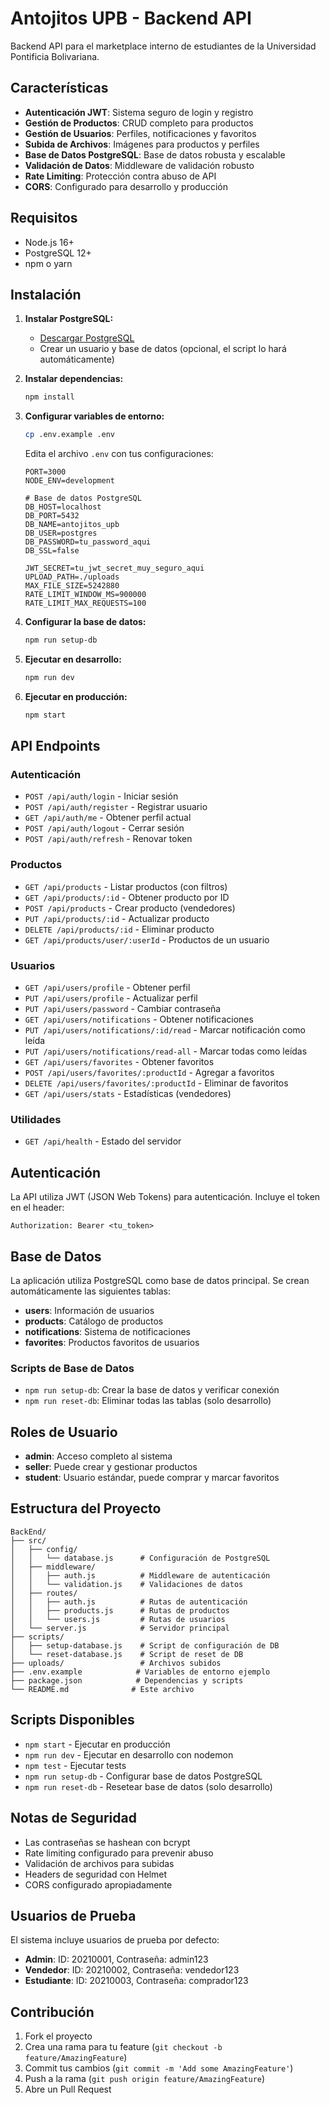# Antojitos UPB - Backend API

Backend API para el marketplace interno de estudiantes de la Universidad Pontificia Bolivariana.

## Características

- **Autenticación JWT**: Sistema seguro de login y registro
- **Gestión de Productos**: CRUD completo para productos
- **Gestión de Usuarios**: Perfiles, notificaciones y favoritos
- **Subida de Archivos**: Imágenes para productos y perfiles
- **Base de Datos PostgreSQL**: Base de datos robusta y escalable
- **Validación de Datos**: Middleware de validación robusto
- **Rate Limiting**: Protección contra abuso de API
- **CORS**: Configurado para desarrollo y producción

## Requisitos

- Node.js 16+ 
- PostgreSQL 12+
- npm o yarn

## Instalación

1. **Instalar PostgreSQL:**
   - [Descargar PostgreSQL](https://www.postgresql.org/download/)
   - Crear un usuario y base de datos (opcional, el script lo hará automáticamente)

2. **Instalar dependencias:**
   ```bash
   npm install
   ```

3. **Configurar variables de entorno:**
   ```bash
   cp .env.example .env
   ```
   
   Edita el archivo `.env` con tus configuraciones:
   ```env
   PORT=3000
   NODE_ENV=development
   
   # Base de datos PostgreSQL
   DB_HOST=localhost
   DB_PORT=5432
   DB_NAME=antojitos_upb
   DB_USER=postgres
   DB_PASSWORD=tu_password_aqui
   DB_SSL=false
   
   JWT_SECRET=tu_jwt_secret_muy_seguro_aqui
   UPLOAD_PATH=./uploads
   MAX_FILE_SIZE=5242880
   RATE_LIMIT_WINDOW_MS=900000
   RATE_LIMIT_MAX_REQUESTS=100
   ```

4. **Configurar la base de datos:**
   ```bash
   npm run setup-db
   ```

5. **Ejecutar en desarrollo:**
   ```bash
   npm run dev
   ```

6. **Ejecutar en producción:**
   ```bash
   npm start
   ```

## API Endpoints

### Autenticación
- `POST /api/auth/login` - Iniciar sesión
- `POST /api/auth/register` - Registrar usuario
- `GET /api/auth/me` - Obtener perfil actual
- `POST /api/auth/logout` - Cerrar sesión
- `POST /api/auth/refresh` - Renovar token

### Productos
- `GET /api/products` - Listar productos (con filtros)
- `GET /api/products/:id` - Obtener producto por ID
- `POST /api/products` - Crear producto (vendedores)
- `PUT /api/products/:id` - Actualizar producto
- `DELETE /api/products/:id` - Eliminar producto
- `GET /api/products/user/:userId` - Productos de un usuario

### Usuarios
- `GET /api/users/profile` - Obtener perfil
- `PUT /api/users/profile` - Actualizar perfil
- `PUT /api/users/password` - Cambiar contraseña
- `GET /api/users/notifications` - Obtener notificaciones
- `PUT /api/users/notifications/:id/read` - Marcar notificación como leída
- `PUT /api/users/notifications/read-all` - Marcar todas como leídas
- `GET /api/users/favorites` - Obtener favoritos
- `POST /api/users/favorites/:productId` - Agregar a favoritos
- `DELETE /api/users/favorites/:productId` - Eliminar de favoritos
- `GET /api/users/stats` - Estadísticas (vendedores)

### Utilidades
- `GET /api/health` - Estado del servidor

## Autenticación

La API utiliza JWT (JSON Web Tokens) para autenticación. Incluye el token en el header:

```
Authorization: Bearer <tu_token>
```

## Base de Datos

La aplicación utiliza PostgreSQL como base de datos principal. Se crean automáticamente las siguientes tablas:

- **users**: Información de usuarios
- **products**: Catálogo de productos
- **notifications**: Sistema de notificaciones
- **favorites**: Productos favoritos de usuarios

### Scripts de Base de Datos

- `npm run setup-db`: Crear la base de datos y verificar conexión
- `npm run reset-db`: Eliminar todas las tablas (solo desarrollo)

## Roles de Usuario

- **admin**: Acceso completo al sistema
- **seller**: Puede crear y gestionar productos
- **student**: Usuario estándar, puede comprar y marcar favoritos

## Estructura del Proyecto

```
BackEnd/
├── src/
│   ├── config/
│   │   └── database.js      # Configuración de PostgreSQL
│   ├── middleware/
│   │   ├── auth.js          # Middleware de autenticación
│   │   └── validation.js    # Validaciones de datos
│   ├── routes/
│   │   ├── auth.js          # Rutas de autenticación
│   │   ├── products.js      # Rutas de productos
│   │   └── users.js         # Rutas de usuarios
│   └── server.js            # Servidor principal
├── scripts/
│   ├── setup-database.js    # Script de configuración de DB
│   └── reset-database.js    # Script de reset de DB
├── uploads/                 # Archivos subidos
├── .env.example            # Variables de entorno ejemplo
├── package.json            # Dependencias y scripts
└── README.md              # Este archivo
```

## Scripts Disponibles

- `npm start` - Ejecutar en producción
- `npm run dev` - Ejecutar en desarrollo con nodemon
- `npm test` - Ejecutar tests
- `npm run setup-db` - Configurar base de datos PostgreSQL
- `npm run reset-db` - Resetear base de datos (solo desarrollo)

## Notas de Seguridad

- Las contraseñas se hashean con bcrypt
- Rate limiting configurado para prevenir abuso
- Validación de archivos para subidas
- Headers de seguridad con Helmet
- CORS configurado apropiadamente

## Usuarios de Prueba

El sistema incluye usuarios de prueba por defecto:

- **Admin**: ID: 20210001, Contraseña: admin123
- **Vendedor**: ID: 20210002, Contraseña: vendedor123  
- **Estudiante**: ID: 20210003, Contraseña: comprador123

## Contribución

1. Fork el proyecto
2. Crea una rama para tu feature (`git checkout -b feature/AmazingFeature`)
3. Commit tus cambios (`git commit -m 'Add some AmazingFeature'`)
4. Push a la rama (`git push origin feature/AmazingFeature`)
5. Abre un Pull Request


